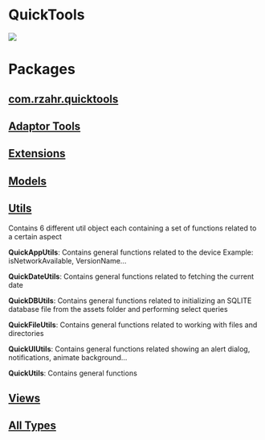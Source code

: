 # QuickTools

[![](https://jitpack.io/v/rzahr/QuickTools.svg)](https://jitpack.io/#rzahr/QuickTools)

Packages
========

 ## **[com.rzahr.quicktools]**
 
 
   
 ## **[Adaptor Tools]**



 ## **[Extensions]**
 
 
 
 ## **[Models]**



 ## **[Utils]**

Contains 6 different util object each containing a set of functions related to a certain aspect

**QuickAppUtils**: Contains general functions related to the device Example: isNetworkAvailable, VersionName...

**QuickDateUtils**: Contains general functions related to fetching the current date

**QuickDBUtils**: Contains general functions related to initializing an SQLITE database file from the assets folder and performing select queries 

**QuickFileUtils**: Contains general functions related to working with files and directories

**QuickUIUtils**: Contains general functions related showing an alert dialog, notifications, animate background...

**QuickUtils**: Contains general functions

 ## **[Views]**



 ## **[All Types]**
   
   
   
[com.rzahr.quicktools]: https://htmlpreview.github.io/?https://raw.githubusercontent.com/RZahr/QuickTools/master/documentation/quicktools/com.rzahr.quicktools/index.html

[Adaptor Tools]: https://htmlpreview.github.io/?https://raw.githubusercontent.com/RZahr/QuickTools/master/documentation/quicktools/com.rzahr.quicktools.adaptors/index.html

[Extensions]: https://htmlpreview.github.io/?https://raw.githubusercontent.com/RZahr/QuickTools/master/documentation/quicktools/com.rzahr.quicktools.extensions/index.html
  
[Models]: https://htmlpreview.github.io/?https://raw.githubusercontent.com/RZahr/QuickTools/master/documentation/quicktools/com.rzahr.quicktools.models/index.html
  
[Utils]: https://htmlpreview.github.io/?https://raw.githubusercontent.com/RZahr/QuickTools/master/documentation/quicktools/com.rzahr.quicktools.utils/index.html
  
[Views]: https://htmlpreview.github.io/?https://raw.githubusercontent.com/RZahr/QuickTools/master/documentation/quicktools/com.rzahr.quicktools.views/index.html
  
[All Types]: https://htmlpreview.github.io/?https://raw.githubusercontent.com/RZahr/QuickTools/master/documentation/quicktools/alltypes/index.html
